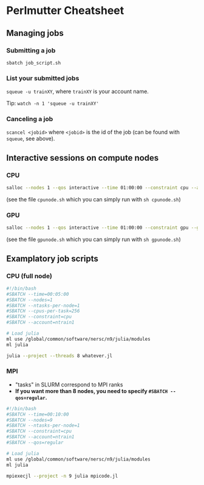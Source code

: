 # Perlmutter Cheatsheet

## Managing jobs

### Submitting a job
`sbatch job_script.sh`

### List your submitted jobs
`squeue -u trainXY`, where `trainXY` is your account name.

Tip: `watch -n 1 'squeue -u trainXY'`

### Canceling a job

`scancel <jobid>` where `<jobid>` is the id of the job (can be found with `squeue`, see above).

## Interactive sessions on compute nodes

### CPU
```bash
salloc --nodes 1 --qos interactive --time 01:00:00 --constraint cpu --account=ntrain1
```
(see the file `cpunode.sh` which you can simply run with `sh cpunode.sh`)

### GPU
```bash
salloc --nodes 1 --qos interactive --time 01:00:00 --constraint gpu --gpus 4 --account=ntrain1
```
(see the file `gpunode.sh` which you can simply run with `sh gpunode.sh`)

## Examplatory job scripts

### CPU (full node)
```bash
#!/bin/bash
#SBATCH --time=00:05:00
#SBATCH --nodes=1
#SBATCH --ntasks-per-node=1
#SBATCH --cpus-per-task=256
#SBATCH --constraint=cpu
#SBATCH --account=ntrain1

# Load julia
ml use /global/common/software/nersc/n9/julia/modules
ml julia

julia --project --threads 8 whatever.jl
```

### MPI

* "tasks" in SLURM correspond to MPI ranks
* **If you want more than 8 nodes, you need to specify `#SBATCH --qos=regular`.**

```bash
#!/bin/bash
#SBATCH --time=00:10:00
#SBATCH --nodes=9
#SBATCH --ntasks-per-node=1
#SBATCH --constraint=cpu
#SBATCH --account=ntrain1
#SBATCH --qos=regular

# Load julia
ml use /global/common/software/nersc/n9/julia/modules
ml julia

mpiexecjl --project -n 9 julia mpicode.jl
```

